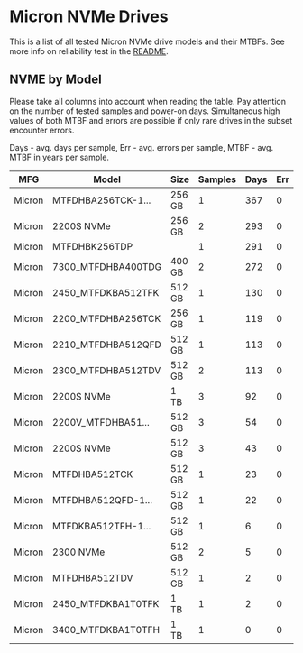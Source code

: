Micron NVMe Drives
==================

This is a list of all tested Micron NVMe drive models and their MTBFs. See more
info on reliability test in the [README](https://github.com/bsdhw/SMART).

NVME by Model
------------

Please take all columns into account when reading the table. Pay attention on the
number of tested samples and power-on days. Simultaneous high values of both MTBF
and errors are possible if only rare drives in the subset encounter errors.

Days - avg. days per sample,
Err  - avg. errors per sample,
MTBF - avg. MTBF in years per sample.

| MFG       | Model              | Size   | Samples | Days  | Err   | MTBF |
|-----------|--------------------|--------|---------|-------|-------|------|
| Micron    | MTFDHBA256TCK-1... | 256 GB | 1       | 367   | 0     | 1.01   |
| Micron    | 2200S NVMe         | 256 GB | 2       | 293   | 0     | 0.80   |
| Micron    | MTFDHBK256TDP      |        | 1       | 291   | 0     | 0.80   |
| Micron    | 7300_MTFDHBA400TDG | 400 GB | 2       | 272   | 0     | 0.75   |
| Micron    | 2450_MTFDKBA512TFK | 512 GB | 1       | 130   | 0     | 0.36   |
| Micron    | 2200_MTFDHBA256TCK | 256 GB | 1       | 119   | 0     | 0.33   |
| Micron    | 2210_MTFDHBA512QFD | 512 GB | 1       | 113   | 0     | 0.31   |
| Micron    | 2300_MTFDHBA512TDV | 512 GB | 2       | 113   | 0     | 0.31   |
| Micron    | 2200S NVMe         | 1 TB   | 3       | 92    | 0     | 0.25   |
| Micron    | 2200V_MTFDHBA51... | 512 GB | 3       | 54    | 0     | 0.15   |
| Micron    | 2200S NVMe         | 512 GB | 3       | 43    | 0     | 0.12   |
| Micron    | MTFDHBA512TCK      | 512 GB | 1       | 23    | 0     | 0.07   |
| Micron    | MTFDHBA512QFD-1... | 512 GB | 1       | 22    | 0     | 0.06   |
| Micron    | MTFDKBA512TFH-1... | 512 GB | 1       | 6     | 0     | 0.02   |
| Micron    | 2300 NVMe          | 512 GB | 2       | 5     | 0     | 0.01   |
| Micron    | MTFDHBA512TDV      | 512 GB | 1       | 2     | 0     | 0.01   |
| Micron    | 2450_MTFDKBA1T0TFK | 1 TB   | 1       | 2     | 0     | 0.01   |
| Micron    | 3400_MTFDKBA1T0TFH | 1 TB   | 1       | 0     | 0     | 0.00   |

